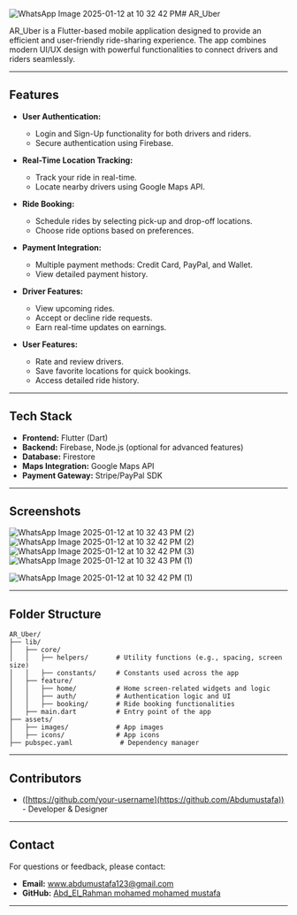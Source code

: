 ![WhatsApp Image 2025-01-12 at 10 32 42 PM](https://github.com/user-attachments/assets/6259c968-f2f1-4d03-be42-d964030c11b1)# AR_Uber

AR_Uber is a Flutter-based mobile application designed to provide an efficient and user-friendly ride-sharing experience. The app combines modern UI/UX design with powerful functionalities to connect drivers and riders seamlessly.

---

## Features

- **User Authentication:**
  - Login and Sign-Up functionality for both drivers and riders.
  - Secure authentication using Firebase.

- **Real-Time Location Tracking:**
  - Track your ride in real-time.
  - Locate nearby drivers using Google Maps API.

- **Ride Booking:**
  - Schedule rides by selecting pick-up and drop-off locations.
  - Choose ride options based on preferences.

- **Payment Integration:**
  - Multiple payment methods: Credit Card, PayPal, and Wallet.
  - View detailed payment history.

- **Driver Features:**
  - View upcoming rides.
  - Accept or decline ride requests.
  - Earn real-time updates on earnings.

- **User Features:**
  - Rate and review drivers.
  - Save favorite locations for quick bookings.
  - Access detailed ride history.

---

## Tech Stack

- **Frontend:** Flutter (Dart)
- **Backend:** Firebase, Node.js (optional for advanced features)
- **Database:** Firestore
- **Maps Integration:** Google Maps API
- **Payment Gateway:** Stripe/PayPal SDK

---



## Screenshots

![WhatsApp Image 2025-01-12 at 10 32 43 PM (2)](https://github.com/user-attachments/assets/f97ec7e8-d738-4240-8832-7fa296d76657) 
![WhatsApp Image 2025-01-12 at 10 32 42 PM (2)](https://github.com/user-attachments/assets/665cab99-fe4d-473b-9982-c405275fd26a)
![WhatsApp Image 2025-01-12 at 10 32 42 PM (3)](https://github.com/user-attachments/assets/df03e3bd-58c7-4250-abbe-f25d1afc1adc)
![WhatsApp Image 2025-01-12 at 10 32 43 PM (1)](https://github.com/user-attachments/assets/77762f91-a7c6-4c68-8237-e4cdb33352e9)



![WhatsApp Image 2025-01-12 at 10 32 42 PM (1)](https://github.com/user-attachments/assets/591c8940-a947-4fb5-b1aa-39908974961b)



---

## Folder Structure

```
AR_Uber/
├── lib/
│   ├── core/
│   │   ├── helpers/       # Utility functions (e.g., spacing, screen size)
│   │   ├── constants/     # Constants used across the app
│   ├── feature/
│   │   ├── home/          # Home screen-related widgets and logic
│   │   ├── auth/          # Authentication logic and UI
│   │   ├── booking/       # Ride booking functionalities
│   ├── main.dart          # Entry point of the app
├── assets/
│   ├── images/            # App images
│   ├── icons/             # App icons
├── pubspec.yaml            # Dependency manager
```

---

## Contributors

- ([https://github.com/your-username](https://github.com/Abdumustafa)) - Developer & Designer
 

---



## Contact

For questions or feedback, please contact:

- **Email:** www.abdumustafa123@gmail.com
- **GitHub:** [Abd_El_Rahman mohamed mohamed mustafa ](https://github.com/Abdumustafa)

---

